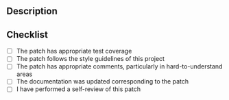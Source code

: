 ## Description
<!-- Please include a summary of the change or which issue is fixed (fixes #(issue)). -->


## Checklist

- [ ] The patch has appropriate test coverage
- [ ] The patch follows the style guidelines of this project
- [ ] The patch has appropriate comments, particularly in hard-to-understand areas
- [ ] The documentation was updated corresponding to the patch
- [ ] I have performed a self-review of this patch
